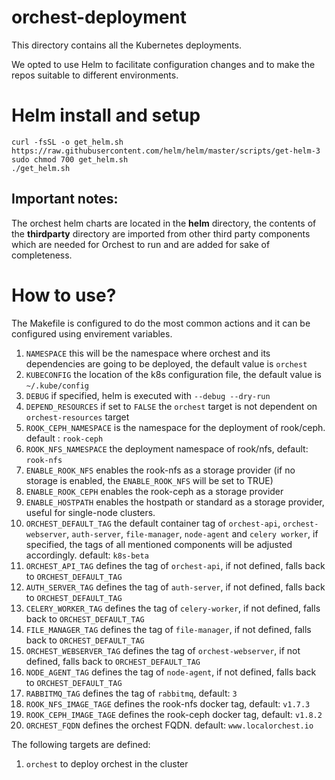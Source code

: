# orchest-deployment

This directory contains all the Kubernetes deployments.

We opted to use Helm to facilitate configuration changes and to make the repos suitable to different
environments.

# Helm install and setup

    curl -fsSL -o get_helm.sh https://raw.githubusercontent.com/helm/helm/master/scripts/get-helm-3
    sudo chmod 700 get_helm.sh
    ./get_helm.sh


## Important notes:

The orchest helm charts are located in the <strong>helm</strong> directory, the contents of the
<strong>thirdparty</strong> directory are imported from other third party components which are
needed for Orchest to run and are added for sake of completeness.

# How to use?

The Makefile is configured to do the most common actions and it can be configured using envirement variables.

1. `NAMESPACE` this will be the namespace where orchest and its dependencies are going to be
   deployed, the default value is `orchest`
2. `KUBECONFIG` the location of the k8s configuration file, the default value is `~/.kube/config`
3. `DEBUG` if specified, helm is executed with `--debug --dry-run`
4. `DEPEND_RESOURCES` if set to `FALSE` the `orchest` target is not dependent on `orchest-resources`
   target
5. `ROOK_CEPH_NAMESPACE` is the namespace for the deployment of rook/ceph. default : `rook-ceph`
6. `ROOK_NFS_NAMESPACE` the deployment namespace of rook/nfs, default: `rook-nfs`
7. `ENABLE_ROOK_NFS` enables the rook-nfs as a storage provider (if no storage is enabled, the
   `ENABLE_ROOK_NFS` will be set to TRUE)
8. `ENABLE_ROOK_CEPH` enables the rook-ceph as a storage provider
9. `ENABLE_HOSTPATH` enables the hostpath or standard as a storage provider, useful for single-node
   clusters.
10. `ORCHEST_DEFAULT_TAG` the default container tag of `orchest-api`, `orchest-webserver`,
    `auth-server`, `file-manager`, `node-agent` and `celery worker`, if specified, the tags of all
    mentioned components will be adjusted accordingly. default: `k8s-beta`
11. `ORCHEST_API_TAG` defines the tag of `orchest-api`, if not defined, falls back to
    `ORCHEST_DEFAULT_TAG`
12. `AUTH_SERVER_TAG` defines the tag of `auth-server`, if not defined, falls back to
    `ORCHEST_DEFAULT_TAG`
13. `CELERY_WORKER_TAG` defines the tag of `celery-worker`, if not defined, falls back to
    `ORCHEST_DEFAULT_TAG`
14. `FILE_MANAGER_TAG` defines the tag of `file-manager`, if not defined, falls back to
    `ORCHEST_DEFAULT_TAG`
15. `ORCHEST_WEBSERVER_TAG` defines the tag of `orchest-webserver`, if not defined, falls back to
    `ORCHEST_DEFAULT_TAG`
16. `NODE_AGENT_TAG` defines the tag of `node-agent`, if not defined, falls back to
    `ORCHEST_DEFAULT_TAG`
17. `RABBITMQ_TAG` defines the tag of `rabbitmq`, default: `3`
18. `ROOK_NFS_IMAGE_TAGE` defines the rook-nfs docker tag, default: `v1.7.3`
19. `ROOK_CEPH_IMAGE_TAGE` defines the rook-ceph docker tag, default: `v1.8.2`
20. `ORCHEST_FQDN` defines the orchest FQDN. default: `www.localorchest.io`

The following targets are defined:

1. `orchest` to deploy orchest in the cluster

